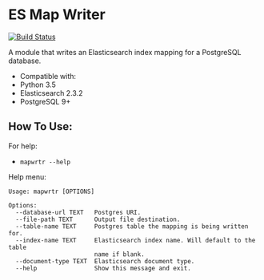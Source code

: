 # ES Map Writer

[![Build Status](https://travis-ci.org/Tuss4/es-map-writer.svg?branch=master)](https://travis-ci.org/Tuss4/es-map-writer)

A module that writes an Elasticsearch index mapping for a PostgreSQL database.

+ Compatible with:
 + Python 3.5
 + Elasticsearch 2.3.2
 + PostgreSQL 9+

## How To Use:

 For help:  
 + `mapwrtr --help`

 Help menu:
 ```
 Usage: mapwrtr [OPTIONS]

 Options:
   --database-url TEXT   Postgres URI.
   --file-path TEXT      Output file destination.
   --table-name TEXT     Postgres table the mapping is being written for.
   --index-name TEXT     Elasticsearch index name. Will default to the table
                         name if blank.
   --document-type TEXT  Elasticsearch document type.
   --help                Show this message and exit.
 ```
